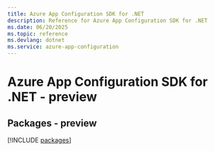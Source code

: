 ```yaml
---
title: Azure App Configuration SDK for .NET
description: Reference for Azure App Configuration SDK for .NET
ms.date: 06/20/2025
ms.topic: reference
ms.devlang: dotnet
ms.service: azure-app-configuration
---
```

# Azure App Configuration SDK for .NET - preview
## Packages - preview
[!INCLUDE [packages](app-configuration-index.md)]